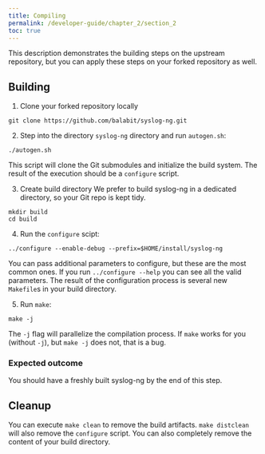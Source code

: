 ```yaml
---
title: Compiling
permalink: /developer-guide/chapter_2/section_2
toc: true
---
```


This description demonstrates the building steps on the upstream repository, but you can apply these steps
on your forked repository as well.

## Building

1. Clone your forked repository locally

 ```
git clone https://github.com/balabit/syslog-ng.git
```

2. Step into the directory `syslog-ng` directory and run `autogen.sh`:

 ```
./autogen.sh
```

 This script will clone the Git submodules and initialize the build system. The
result of the execution should be a `configure` script.

3. Create build directory
We prefer to build syslog-ng in a dedicated directory, so your Git repo is kept
tidy.

 ```
mkdir build
cd build
```

4. Run the `configure` scipt:

 ```
../configure --enable-debug --prefix=$HOME/install/syslog-ng
```

 You can pass additional parameters to configure, but these are the most common ones.
If you run `../configure --help` you can see all the valid parameters.
The result of the configuration process is several new `Makefile`s in your build directory.

5. Run `make`:

 ```
make -j
```

 The `-j` flag will parallelize the compilation process. If `make` works for you (without `-j`),
but `make -j` does not, that is a bug.

### Expected outcome ###

You should have a freshly built syslog-ng by the end of this step.

## Cleanup

 You can execute `make clean` to remove the build artifacts. `make distclean` will also
remove the `configure` script. You can also completely remove the content of your build directory.
